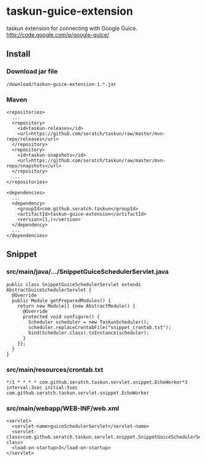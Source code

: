 # taskun-guice-extension

taskun extension for connecting with Google Guice.
http://code.google.com/p/google-guice/

## Install

### Download jar file

    /download/taskun-guice-extension-1.*.jar

### Maven

    <repositories>
      ...
      <repository>
        <id>taskun-releases</id>
        <url>https://github.com/seratch/taskun/raw/master/mvn-repo/releases</url>
      </repository>
      <repository>
        <id>taskun-snapshots</id>
        <url>https://github.com/seratch/taskun/raw/master/mvn-repo/snapshots</url>
      </repository>
      ...
    </repositories>

    <dependencies>
      ...
      <dependency>
        <groupId>com.github.seratch.taskun</groupId>
        <artifactId>taskun-guice-extension</artifactId>
        <version>[1,)</version>
      </dependency>
      ...
    </dependencies>

## Snippet

### src/main/java/.../SnippetGuiceSchedulerServlet.java

    public class SnippetGuiceSchedulerServlet extends AbstractGuiceSchedulerServlet {
      @Override
      public Module getPreparedModules() {
        return new Module[] {new AbstractModule() {
          @Override
          protected void configure() {
            Scheduler scheduler = new TaskunScheduler();
            scheduler.replaceCrontabFile("snippet_crontab.txt");
            bind(Scheduler.class).toInstance(scheduler);
          }
        }};
      }
    }

### src/main/resources/crontab.txt

    */1 * * * * com.github.seratch.taskun.servlet.snippet.EchoWorker*3
    interval:3sec initial:5sec com.github.seratch.taskun.servlet.snippet.EchoWorker

### src/main/webapp/WEB-INF/web.xml

    <servlet>
      <servlet-name>guiceSchedulerServlet</servlet-name>
      <servlet-class>com.github.seratch.taskun.servlet.snippet.SnippetGuiceSchedulerServlet</servlet-class>
      <load-on-startup>3</load-on-startup>
    </servlet>

